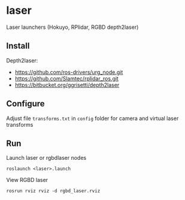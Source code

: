 # laser #

Laser launchers (Hokuyo, RPlidar, RGBD depth2laser)

## Install ##

Depth2laser:

* https://github.com/ros-drivers/urg_node.git
* https://github.com/Slamtec/rplidar_ros.git
* https://bitbucket.org/ggrisetti/depth2laser


## Configure ##

Adjust file `transforms.txt` in `config` folder for 
camera and virtual laser transforms


## Run ##

Launch laser or rgbdlaser nodes

    roslaunch <laser>.launch

View RGBD laser

    rosrun rviz rviz -d rgbd_laser.rviz


